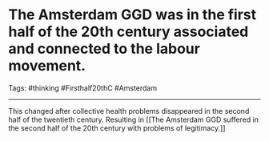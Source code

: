 # The Amsterdam GGD was in the first half of the 20th century associated and connected to the labour movement.
Tags: #thinking #Firsthalf20thC #Amsterdam 

---

This changed after collective health problems disappeared in the second half of the twentieth century. Resulting in [[The Amsterdam GGD suffered in the second half of the 20th century with problems of legitimacy.]]

